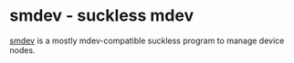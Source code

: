smdev - suckless mdev
=====================

[smdev](//git.suckless.org/smdev/) is a mostly mdev-compatible suckless program to
manage device nodes.
